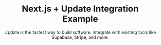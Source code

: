 <div align="center">
  <h1>Next.js + Update Integration Example</h1>
  <p>Update is the fastest way to build software. Integrate with existing tools like Supabase, Stripe, and more.
</div>

